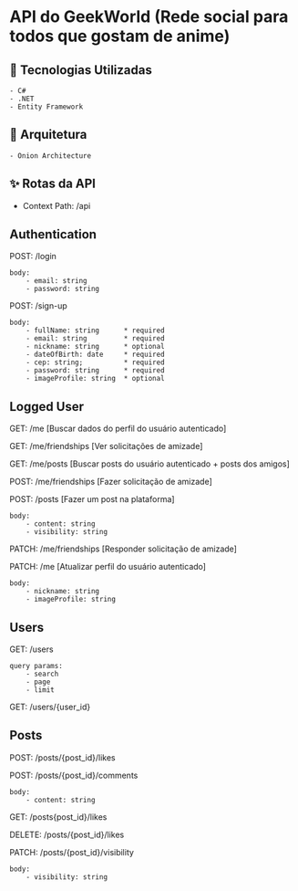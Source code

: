 # API do GeekWorld (Rede social para todos que gostam de anime)

## 🚀 Tecnologias Utilizadas

    - C#
    - .NET
    - Entity Framework

## 📂 Arquitetura

    - Onion Architecture

## ✨ Rotas da API

- Context Path: /api

Authentication
--------

POST: /login

    body:
        - email: string
        - password: string

POST: /sign-up

    body: 
        - fullName: string      * required
        - email: string         * required
        - nickname: string      * optional  
        - dateOfBirth: date     * required
        - cep: string;          * required
        - password: string      * required
        - imageProfile: string  * optional



Logged User
--------

GET: /me                                   [Buscar dados do perfil do usuário autenticado]

GET: /me/friendships                       [Ver solicitações de amizade]

GET: /me/posts                             [Buscar posts do usuário autenticado + posts dos amigos]

POST: /me/friendships                      [Fazer solicitação de amizade]

POST: /posts                               [Fazer um post na plataforma]

    body:
        - content: string
        - visibility: string

PATCH: /me/friendships                     [Responder solicitação de amizade]

PATCH: /me                                 [Atualizar perfil do usuário autenticado]

    body:
        - nickname: string
        - imageProfile: string



Users
--------

GET: /users

    query params:
        - search
        - page
        - limit

GET: /users/{user_id}



Posts
--------

POST: /posts/{post_id}/likes

POST: /posts/{post_id}/comments

    body:
        - content: string

GET: /posts{post_id}/likes

DELETE: /posts/{post_id}/likes

PATCH: /posts/{post_id}/visibility

    body:
        - visibility: string
